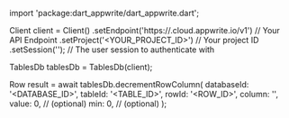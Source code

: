 import 'package:dart_appwrite/dart_appwrite.dart';

Client client = Client()
    .setEndpoint('https://<REGION>.cloud.appwrite.io/v1') // Your API Endpoint
    .setProject('<YOUR_PROJECT_ID>') // Your project ID
    .setSession(''); // The user session to authenticate with

TablesDb tablesDb = TablesDb(client);

Row result = await tablesDb.decrementRowColumn(
    databaseId: '<DATABASE_ID>',
    tableId: '<TABLE_ID>',
    rowId: '<ROW_ID>',
    column: '',
    value: 0, // (optional)
    min: 0, // (optional)
);
